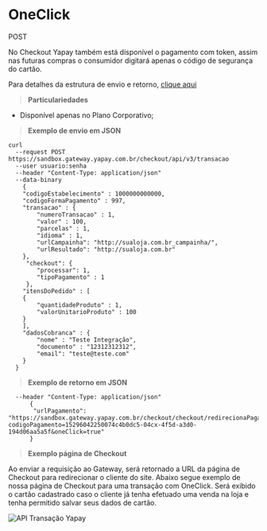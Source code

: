 # OneClick

<span class="post">POST</span>

No Checkout Yapay também está disponível o pagamento com token, assim nas futuras compras o consumidor digitará apenas o código de segurança do cartão.

Para detalhes da estrutura de envio e retorno, [clique aqui](tabela-checkout.md?id=oneclick)

> **Particulariedades**

* Disponível apenas no Plano Corporativo;

> **Exemplo de envio em JSON**

```curl
curl
  --request POST https://sandbox.gateway.yapay.com.br/checkout/api/v3/transacao
  --user usuario:senha 
  --header "Content-Type: application/json"
  --data-binary
    {
    "codigoEstabelecimento" : 1000000000000,
    "codigoFormaPagamento" : 997,
    "transacao" : {
        "numeroTransacao" : 1,
        "valor" : 100,
        "parcelas" : 1,
        "idioma" : 1,
        "urlCampainha": "http://sualoja.com.br_campainha/",
        "urlResultado": "http://sualoja.com.br"
    },
     "checkout": {
        "processar": 1,
        "tipoPagamento" : 1
     },
    "itensDoPedido" : [
    {
        "quantidadeProduto" : 1,
        "valorUnitarioProduto" : 100
    }
    ],
    "dadosCobranca" : {
        "nome" : "Teste Integração",
        "documento" : "12312312312",
        "email": "teste@teste.com"
    }
  }
```

> **Exemplo de retorno em JSON**

```curl
  --header "Content-Type: application/json"
      {
       "urlPagamento": "https://sandbox.gateway.yapay.com.br/checkout/checkout/redirecionaPagamento?codigoPagamento=15296042250074c4b0dc5-04cx-4f5d-a3d0-194d06aa5a5f&oneClick=true"
      }
```

> **Exemplo página de Checkout**

Ao enviar a requisição ao Gateway, será retornado a URL da página de Checkout para redirecionar o cliente do site. Abaixo segue exemplo de nossa página de Checkout para uma transação com OneClick. Será exibido o cartão cadastrado caso o cliente já tenha efetuado uma venda na loja e tenha permitido salvar seus dados de cartão.

![API Transação Yapay](/images/checkout_oneclick.png "API Yapay")
